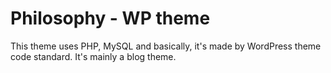 # Philosophy - WP theme
This theme uses PHP, MySQL and basically, it's made by WordPress theme code standard. It's mainly a blog theme.
